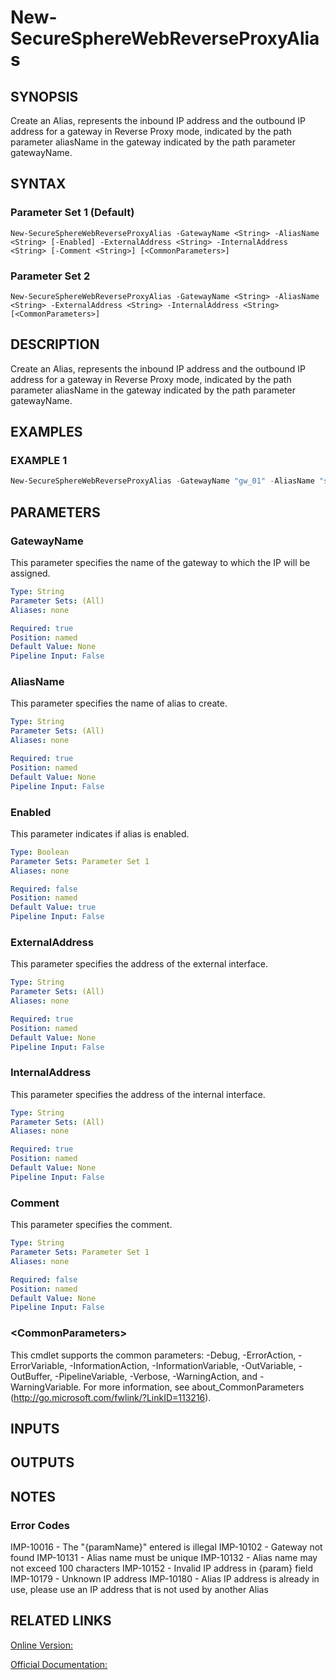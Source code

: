 ﻿# New-SecureSphereWebReverseProxyAlias

## SYNOPSIS
Create an Alias, represents the inbound IP address and the outbound IP address for a gateway in Reverse Proxy mode, indicated by the path parameter aliasName in the gateway indicated by the path parameter gatewayName.

## SYNTAX

### Parameter Set 1 (Default)
```
New-SecureSphereWebReverseProxyAlias -GatewayName <String> -AliasName <String> [-Enabled] -ExternalAddress <String> -InternalAddress <String> [-Comment <String>] [<CommonParameters>]
```

### Parameter Set 2
```
New-SecureSphereWebReverseProxyAlias -GatewayName <String> -AliasName <String> -ExternalAddress <String> -InternalAddress <String> [<CommonParameters>]
```

## DESCRIPTION
Create an Alias, represents the inbound IP address and the outbound IP address for a gateway in Reverse Proxy mode, indicated by the path parameter aliasName in the gateway indicated by the path parameter gatewayName.

## EXAMPLES

### EXAMPLE 1

```powershell
New-SecureSphereWebReverseProxyAlias -GatewayName "gw_01" -AliasName "some_alias" -ExternalAddress "10.0.1.2" -InternalAddress "10.0.1.3"
```

## PARAMETERS

### GatewayName
This parameter specifies the name of the gateway to which the IP will be assigned.

```yaml
Type: String
Parameter Sets: (All)
Aliases: none

Required: true
Position: named
Default Value: None
Pipeline Input: False
```

### AliasName
This parameter specifies the name of alias to create.

```yaml
Type: String
Parameter Sets: (All)
Aliases: none

Required: true
Position: named
Default Value: None
Pipeline Input: False
```

### Enabled
This parameter indicates if alias is enabled.

```yaml
Type: Boolean
Parameter Sets: Parameter Set 1
Aliases: none

Required: false
Position: named
Default Value: true
Pipeline Input: False
```

### ExternalAddress
This parameter specifies the address of the external interface.

```yaml
Type: String
Parameter Sets: (All)
Aliases: none

Required: true
Position: named
Default Value: None
Pipeline Input: False
```

### InternalAddress
This parameter specifies the address of the internal interface.

```yaml
Type: String
Parameter Sets: (All)
Aliases: none

Required: true
Position: named
Default Value: None
Pipeline Input: False
```

### Comment
This parameter specifies the comment.

```yaml
Type: String
Parameter Sets: Parameter Set 1
Aliases: none

Required: false
Position: named
Default Value: None
Pipeline Input: False
```

### \<CommonParameters\>
This cmdlet supports the common parameters: -Debug, -ErrorAction, -ErrorVariable, -InformationAction, -InformationVariable, -OutVariable, -OutBuffer, -PipelineVariable, -Verbose, -WarningAction, and -WarningVariable. For more information, see about_CommonParameters (http://go.microsoft.com/fwlink/?LinkID=113216).

## INPUTS

## OUTPUTS

## NOTES

### Error Codes
IMP-10016 - The "{paramName}" entered is illegal
IMP-10102 - Gateway not found
IMP-10131 - Alias name must be unique
IMP-10132 - Alias name may not exceed 100 characters
IMP-10152 - Invalid IP address in {param} field
IMP-10179 - Unknown IP address
IMP-10180 - Alias IP address is already in use, please use an IP address that is not used by another Alias

## RELATED LINKS

[Online Version:](https://github.com/akshinmustafayev/Documentation/MD)

[Official Documentation:](https://docs.imperva.com/bundle/v13.6-api-reference-guide/page/66823.htm)



